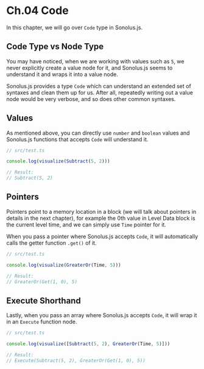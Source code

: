 # Ch.04 Code

In this chapter, we will go over `Code` type in Sonolus.js.

## Code Type vs Node Type

You may have noticed, when we are working with values such as `5`, we never explicitly create a value node for it, and Sonolus.js seems to understand it and wraps it into a value node.

Sonolus.js provides a type `Code` which can understand an extended set of syntaxes and clean them up for us. After all, repeatedly writing out a value node would be very verbose, and so does other common syntaxes.

## Values

As mentioned above, you can directly use `number` and `boolean` values and Sonolus.js functions that accepts `Code` will understand it.

```ts
// src/test.ts

console.log(visualize(Subtract(5, 2)))

// Result:
// Subtract(5, 2)
```

## Pointers

Pointers point to a memory location in a block (we will talk about pointers in details in the next chapter), for example the 0th value in Level Data block is the current level time, and we can simply use `Time` pointer for it.

When you pass a pointer where Sonolus.js accepts `Code`, it will automatically calls the getter function `.get()` of it.

```ts
// src/test.ts

console.log(visualize(GreaterOr(Time, 5)))

// Result:
// GreaterOr(Get(1, 0), 5)
```

## Execute Shorthand

Lastly, when you pass an array where Sonolus.js accepts `Code`, it will wrap it in an `Execute` function node.

```ts
// src/test.ts

console.log(visualize([Subtract(5, 2), GreaterOr(Time, 5)]))

// Result:
// Execute(Subtract(5, 2), GreaterOr(Get(1, 0), 5))
```
